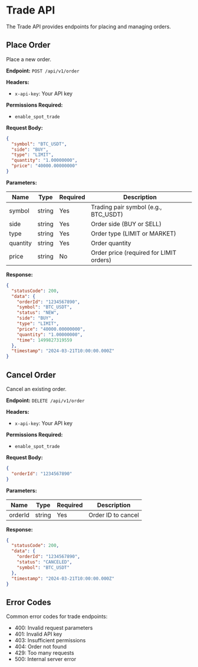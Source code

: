 # Trade API

The Trade API provides endpoints for placing and managing orders.

## Place Order

Place a new order.

**Endpoint:** `POST /api/v1/order`

**Headers:**
- `x-api-key`: Your API key

**Permissions Required:**
- `enable_spot_trade`

**Request Body:**

```json
{
  "symbol": "BTC_USDT",
  "side": "BUY",
  "type": "LIMIT",
  "quantity": "1.00000000",
  "price": "40000.00000000"
}
```

**Parameters:**

| Name        | Type   | Required | Description                    |
|-------------|--------|----------|--------------------------------|
| symbol      | string | Yes      | Trading pair symbol (e.g., BTC_USDT) |
| side        | string | Yes      | Order side (BUY or SELL)       |
| type        | string | Yes      | Order type (LIMIT or MARKET)   |
| quantity    | string | Yes      | Order quantity                 |
| price       | string | No       | Order price (required for LIMIT orders) |

**Response:**

```json
{
  "statusCode": 200,
  "data": {
    "orderId": "1234567890",
    "symbol": "BTC_USDT",
    "status": "NEW",
    "side": "BUY",
    "type": "LIMIT",
    "price": "40000.00000000",
    "quantity": "1.00000000",
    "time": 1499827319559
  },
  "timestamp": "2024-03-21T10:00:00.000Z"
}
```

## Cancel Order

Cancel an existing order.

**Endpoint:** `DELETE /api/v1/order`

**Headers:**
- `x-api-key`: Your API key

**Permissions Required:**
- `enable_spot_trade`

**Request Body:**

```json
{
  "orderId": "1234567890"
}
```

**Parameters:**

| Name    | Type   | Required | Description                    |
|---------|--------|----------|--------------------------------|
| orderId | string | Yes      | Order ID to cancel             |

**Response:**

```json
{
  "statusCode": 200,
  "data": {
    "orderId": "1234567890",
    "status": "CANCELED",
    "symbol": "BTC_USDT"
  },
  "timestamp": "2024-03-21T10:00:00.000Z"
}
```

## Error Codes

Common error codes for trade endpoints:

- 400: Invalid request parameters
- 401: Invalid API key
- 403: Insufficient permissions
- 404: Order not found
- 429: Too many requests
- 500: Internal server error 